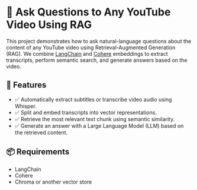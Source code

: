 # 🎥 Ask Questions to Any YouTube Video Using RAG

This project demonstrates how to ask natural-language questions about the content of any YouTube video using Retrieval-Augmented Generation (RAG). We combine [LangChain](https://www.langchain.com/) and [Cohere](https://cohere.com/) embeddings to extract transcripts, perform semantic search, and generate answers based on the video.

## 🚀 Features

- ✅ Automatically extract subtitles or transcribe video audio using Whisper.
- ✅ Split and embed transcripts into vector representations.
- ✅ Retrieve the most relevant text chunk using semantic similarity.
- ✅ Generate an answer with a Large Language Model (LLM) based on the retrieved content.

## 📦 Requirements

- LangChain
- Cohere
- Chroma or another vector store
